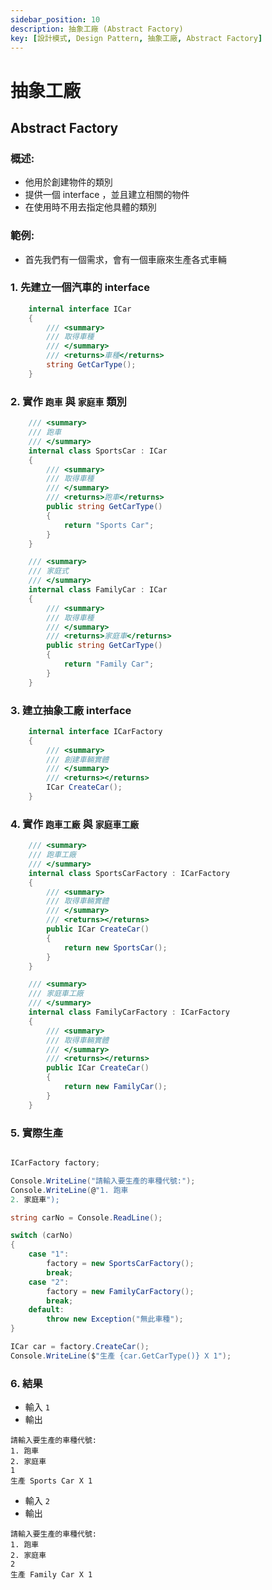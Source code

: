 ```yaml
---
sidebar_position: 10
description: 抽象工廠 (Abstract Factory) 
key: [設計模式, Design Pattern, 抽象工廠, Abstract Factory]
---
```


# 抽象工廠
## Abstract Factory
### 概述:

- 他用於創建物件的類別
- 提供一個 interface ，並且建立相關的物件
- 在使用時不用去指定他具體的類別

### 範例:

- 首先我們有一個需求，會有一個車廠來生產各式車輛

### 1. 先建立一個汽車的 interface

```csharp
    internal interface ICar
    {
        /// <summary>
        /// 取得車種
        /// </summary>
        /// <returns>車種</returns>
        string GetCarType();
    }
```

### 2. 實作 `跑車` 與 `家庭車` 類別

```csharp
    /// <summary>
    /// 跑車
    /// </summary>
    internal class SportsCar : ICar
    {
        /// <summary>
        /// 取得車種
        /// </summary>
        /// <returns>跑車</returns>
        public string GetCarType()
        {
            return "Sports Car";
        }
    }

    /// <summary>
    /// 家庭式
    /// </summary>
    internal class FamilyCar : ICar
    {
        /// <summary>
        /// 取得車種
        /// </summary>
        /// <returns>家庭車</returns>
        public string GetCarType()
        {
            return "Family Car";
        }
    }
```

### 3. 建立抽象工廠 interface

```csharp
    internal interface ICarFactory
    {
        /// <summary>
        /// 創建車輛實體
        /// </summary>
        /// <returns></returns>
        ICar CreateCar();
    }
```

### 4. 實作 `跑車工廠` 與 `家庭車工廠`

```csharp
    /// <summary>
    /// 跑車工廠
    /// </summary>
    internal class SportsCarFactory : ICarFactory
    {
        /// <summary>
        /// 取得車輛實體
        /// </summary>
        /// <returns></returns>
        public ICar CreateCar()
        {
            return new SportsCar();
        }
    }

    /// <summary>
    /// 家庭車工廠
    /// </summary>
    internal class FamilyCarFactory : ICarFactory
    {
        /// <summary>
        /// 取得車輛實體
        /// </summary>
        /// <returns></returns>
        public ICar CreateCar()
        {
            return new FamilyCar();
        }
    }
```

### 5. 實際生產

```csharp

ICarFactory factory;

Console.WriteLine("請輸入要生產的車種代號:");
Console.WriteLine(@"1. 跑車
2. 家庭車");

string carNo = Console.ReadLine();

switch (carNo)
{
    case "1":
        factory = new SportsCarFactory();
        break;
    case "2":
        factory = new FamilyCarFactory();
        break;
    default:
        throw new Exception("無此車種");
}

ICar car = factory.CreateCar();
Console.WriteLine($"生產 {car.GetCarType()} X 1");
```

### 6. 結果

- 輸入 `1`
- 輸出

```text
請輸入要生產的車種代號:
1. 跑車
2. 家庭車
1
生產 Sports Car X 1
```

- 輸入 `2`
- 輸出

```text
請輸入要生產的車種代號:
1. 跑車
2. 家庭車
2
生產 Family Car X 1
```
